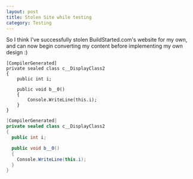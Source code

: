 ```yaml
---
layout: post
title: Stolen Site while testing
category: Testing
---
```


So I think I've successfully stolen BuildStarted.com's website for my own, and can now begin converting my content before implementing my own design :)

	[CompilerGenerated]
	private sealed class c__DisplayClass2
	{
		public int i;

		public void b__0()
		{
			Console.WriteLine(this.i);
		}
	}


```csharp
[CompilerGenerated]
private sealed class c__DisplayClass2
{
  public int i;

  public void b__0()
  {
    Console.WriteLine(this.i);
  }
}
```